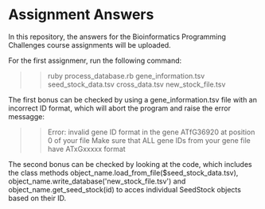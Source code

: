 # Assignment Answers

In this repository, the answers for the Bioinformatics Programming Challenges course assignments will be uploaded.

For the first assignmenr, run the following command:
>> ruby process_database.rb  gene_information.tsv  seed_stock_data.tsv  cross_data.tsv  new_stock_file.tsv

The first bonus can be checked by using a gene_information.tsv file with an incorrect ID format, which will abort the program and raise the error messagge: 
>> Error: invalid gene ID format in the gene ATfG36920 at position 0 of your file 
>> Make sure that ALL gene IDs from your gene file have ATxGxxxxx format

The second bonus can be checked by looking at the code, which includes the class methods object_name.load_from_file($seed_stock_data.tsv), object_name.write_database('new_stock_file.tsv') and object_name.get_seed_stock(id) to acces individual SeedStock objects based on their ID.
